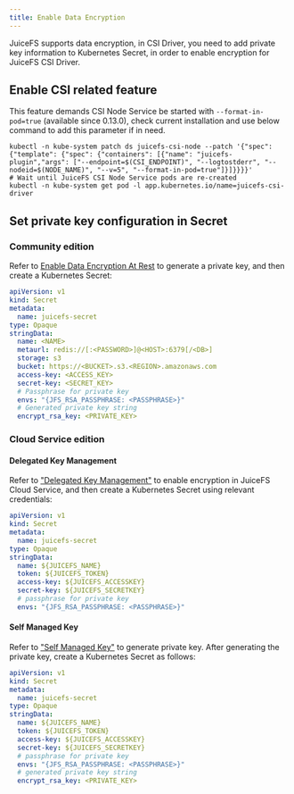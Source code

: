 ```yaml
---
title: Enable Data Encryption
---
```


JuiceFS supports data encryption, in CSI Driver, you need to add private key information to Kubernetes Secret, in order to enable encryption for JuiceFS CSI Driver.

## Enable CSI related feature

This feature demands CSI Node Service be started with `--format-in-pod=true` (available since 0.13.0), check current installation and use below command to add this parameter if in need.

```shell
kubectl -n kube-system patch ds juicefs-csi-node --patch '{"spec": {"template": {"spec": {"containers": [{"name": "juicefs-plugin","args": ["--endpoint=$(CSI_ENDPOINT)", "--logtostderr", "--nodeid=$(NODE_NAME)", "--v=5", "--format-in-pod=true"]}]}}}}'
# Wait until JuiceFS CSI Node Service pods are re-created
kubectl -n kube-system get pod -l app.kubernetes.io/name=juicefs-csi-driver
```

## Set private key configuration in Secret

### Community edition

Refer to [Enable Data Encryption At Rest](https://juicefs.com/docs/community/security/encrypt/#enable-data-encryption-at-rest) to generate a private key, and then create a Kubernetes Secret:

```yaml {13-16}
apiVersion: v1
kind: Secret
metadata:
  name: juicefs-secret
type: Opaque
stringData:
  name: <NAME>
  metaurl: redis://[:<PASSWORD>]@<HOST>:6379[/<DB>]
  storage: s3
  bucket: https://<BUCKET>.s3.<REGION>.amazonaws.com
  access-key: <ACCESS_KEY>
  secret-key: <SECRET_KEY>
  # Passphrase for private key
  envs: "{JFS_RSA_PASSPHRASE: <PASSPHRASE>}"
  # Generated private key string
  encrypt_rsa_key: <PRIVATE_KEY>
```

### Cloud Service edition

#### Delegated Key Management

Refer to ["Delegated Key Management"](https://juicefs.com/docs/cloud/encryption#delegated-key-management) to enable encryption in JuiceFS Cloud Service, and then create a Kubernetes Secret using relevant credentials:

```yaml {11-12}
apiVersion: v1
kind: Secret
metadata:
  name: juicefs-secret
type: Opaque
stringData:
  name: ${JUICEFS_NAME}
  token: ${JUICEFS_TOKEN}
  access-key: ${JUICEFS_ACCESSKEY}
  secret-key: ${JUICEFS_SECRETKEY}
  # passphrase for private key
  envs: "{JFS_RSA_PASSPHRASE: <PASSPHRASE>}"
```

#### Self Managed Key

Refer to ["Self Managed Key"](https://juicefs.com/docs/cloud/encryption#self-managed-key) to generate private key. After generating the private key, create a Kubernetes Secret as follows:

```yaml {11-14}
apiVersion: v1
kind: Secret
metadata:
  name: juicefs-secret
type: Opaque
stringData:
  name: ${JUICEFS_NAME}
  token: ${JUICEFS_TOKEN}
  access-key: ${JUICEFS_ACCESSKEY}
  secret-key: ${JUICEFS_SECRETKEY}
  # passphrase for private key
  envs: "{JFS_RSA_PASSPHRASE: <PASSPHRASE>}"
  # generated private key string
  encrypt_rsa_key: <PRIVATE_KEY>
```
